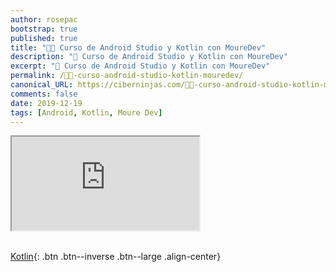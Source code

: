 ```yaml
---
author: rosepac
bootstrap: true
published: true
title: "👨‍💻 Curso de Android Studio y Kotlin con MoureDev"
description: "📲 Curso de Android Studio y Kotlin con MoureDev"
excerpt: "📲 Curso de Android Studio y Kotlin con MoureDev"
permalink: /👨‍💻-curso-android-studio-kotlin-mouredev/
canonical_URL: https://ciberninjas.com/👨‍💻-curso-android-studio-kotlin-mouredev/
comments: false
date: 2019-12-19
tags: [Android, Kotlin, Moure Dev]
---
```


<div class="embed-responsive embed-responsive-16by9">
  <iframe class="embed-responsive-item" src="https://www.youtube-nocookie.com/embed/videoseries?list=PLNdFk2_brsRdYF0FXDtSaGvluzBNHRbNe" allowfullscreen></iframe>
</div><br/>

[Kotlin](/cursos-tecnologia/#kotlin){: .btn .btn--inverse .btn--large .align-center}

